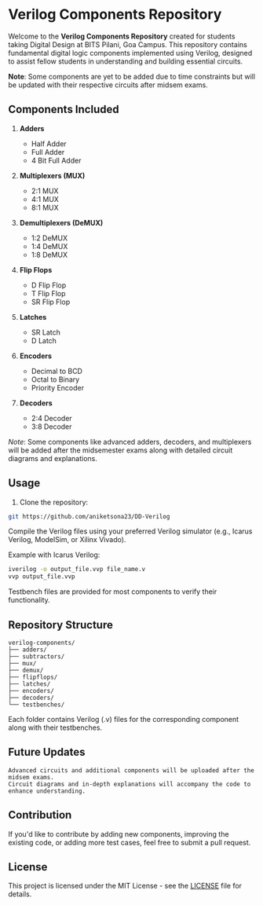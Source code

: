 # Verilog Components Repository

Welcome to the **Verilog Components Repository** created for students taking Digital Design at BITS Pilani, Goa Campus. This repository contains fundamental digital logic components implemented using Verilog, designed to assist fellow students in understanding and building essential circuits.

**Note**: Some components are yet to be added due to time constraints but will be updated with their respective circuits after midsem exams.

## Components Included

1. **Adders**
   - Half Adder
   - Full Adder
   - 4 Bit Full Adder

2. **Multiplexers (MUX)**
   - 2:1 MUX
   - 4:1 MUX
   - 8:1 MUX

3. **Demultiplexers (DeMUX)**
   - 1:2 DeMUX
   - 1:4 DeMUX
   - 1:8 DeMUX

4. **Flip Flops**
   - D Flip Flop
   - T Flip Flop
   - SR Flip Flop

5. **Latches**
   - SR Latch
   - D Latch

6. **Encoders**
   - Decimal to BCD
   - Octal to Binary
   - Priority Encoder

7. **Decoders**
   - 2:4 Decoder
   - 3:8 Decoder

*Note*: Some components like advanced adders, decoders, and multiplexers will be added after the midsemester exams along with detailed circuit diagrams and explanations.

## Usage

1. Clone the repository:

```bash
git https://github.com/aniketsona23/DD-Verilog
```

Compile the Verilog files using your preferred Verilog simulator (e.g., Icarus Verilog, ModelSim, or Xilinx Vivado).

Example with Icarus Verilog:

```bash
iverilog -o output_file.vvp file_name.v
vvp output_file.vvp
```

Testbench files are provided for most components to verify their functionality.

## Repository Structure

```
verilog-components/
├── adders/
├── subtractors/
├── mux/
├── demux/
├── flipflops/
├── latches/
├── encoders/
├── decoders/
└── testbenches/
```

Each folder contains Verilog (.v) files for the corresponding component along with their testbenches.

## Future Updates

    Advanced circuits and additional components will be uploaded after the midsem exams.
    Circuit diagrams and in-depth explanations will accompany the code to enhance understanding.

## Contribution

If you'd like to contribute by adding new components, improving the existing code, or adding more test cases, feel free to submit a pull request.

## License

This project is licensed under the MIT License - see the [LICENSE](LICENSE) file for details.
